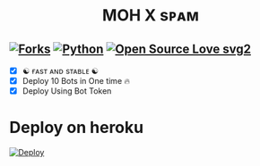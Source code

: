 <h1 align="center">
  <b>MOH X sᴘᴀᴍ</b>
</h1>

[![Forks](https://img.shields.io/github/forks/hitmolive/Spambot?style=flat-square&color=orange)](https://github.com/hitmolive/Spambot/fork)
[![Python](https://img.shields.io/badge/Python-v3.9.7-blue)](https://www.python.org/)
[![Open Source Love svg2](https://badges.frapsoft.com/os/v2/open-source.svg?v=103)](https://github.com/hitmolive/Spambot)   
----
 
- [x] ☯︎ ғᴀsᴛ ᴀɴᴅ sᴛᴀʙʟᴇ ☯︎
- [x] Deploy 10 Bots in One time 🔥
- [x] Deploy Using Bot Token 

# Deploy on heroku

[![Deploy](https://www.herokucdn.com/deploy/button.svg)](https://heroku.com/deploy?template=https://github.com/hackerworldyt/spam-deploy-)

